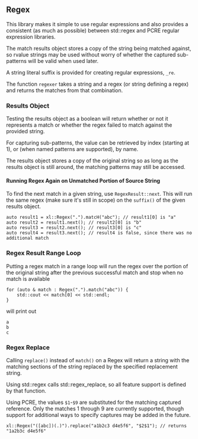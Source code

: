 ## Regex

This library makes it simple to use regular expressions and also provides a 
consistent (as much as possible) between std::regex and PCRE regular expression
libraries.

The match results object stores a copy of the string being matched against, so 
rvalue strings may be used without worry of whether the captured sub-patterns
will be valid when used later.  

A string literal suffix is provided for creating regular expressions, `_re`.

The function `regexer` takes a string and a regex (or string defining a regex)
and returns the matches from that combination.


### Results Object

Testing the results object as a boolean will return whether or not it represents
a match or whether the regex failed to match against the provided string.

For capturing sub-patterns, the value can be retrieved by index (starting at 1),
or (when named patterns are supported), by name.  

The results object stores a copy of the original string so as long as the results 
object is still around, the matching patterns may still be accessed.

#### Running Regex Again on Unmatched Portion of Source String

To find the next match in a given string, use `RegexResult::next`.   This will run the
same regex (make sure it's still in scope) on the `suffix()` of the given results object.

    auto result1 = xl::Regex(".").matcH("abc"); // result1[0] is "a"
    auto result2 = result1.next(); // result2[0] is "b"
    auto result3 = result2.next(); // result3[0] is "c"
    auto result4 = result3.next(); // result4 is false, since there was no additional match
    
    
### Regex Result Range Loop

Putting a regex match in a range loop will run the regex over the portion of the 
original string after the previous successful match and stop when no match is available

    for (auto & match : Regex(".").match("abc")) {
        std::cout << match[0] << std::endl;
    }
    
will print out

    a
    b
    c
    

### Regex Replace

Calling `replace()` instead of `match()` on a Regex will return a string with the matching
sections of the string replaced by the specified replacement string.   

Using std::regex calls std::regex_replace, so all feature support is defined by that function.

Using PCRE, the values `$1`-`$9` are substituted for the matching captured reference.  Only 
the matches 1 through 9 are currently supported, though support for additional ways to 
specify captures may be added in the future.

    xl::Regex("([abc])(.)").replace("a1b2c3 d4e5f6", "$2$1"); // returns "1a2b3c d4e5f6"
    
